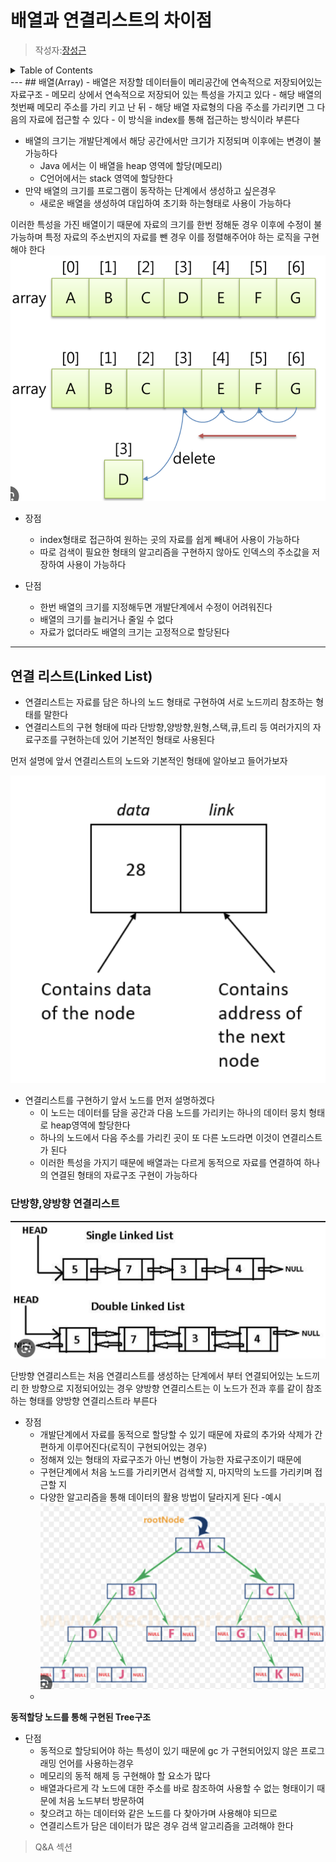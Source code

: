 # 배열과 연결리스트의 차이점
> 작성자:[장성근](https://github.com/heoap9)

<details>
<summary>Table of Contents</summary>

- [배열](#배열)
- [연결리스트](#연결리스트)

</details>
---
## <a id="배열">배열(Array)</a>
- 배열은 저장할 데이터들이 메리공간에 연속적으로 저장되어있는 자료구조
- 메모리 상에서 연속적으로 저장되어 있는 특성을 가지고 있다
   - 해당 배열의 첫번째 메모리 주소를 가리 키고 난 뒤
   - 해당 배열 자료형의 다음 주소를 가리키면 그 다음의 자료에 접근할 수 있다
   - 이 방식을 index를 통해 접근하는 방식이라 부른다


- 배열의 크기는 개발단계에서 해당 공간에서만 크기가 지정되며 이후에는 변경이 불가능하다
   - Java 에서는 이 배열을 heap 영역에 할당(메모리)
   - C언어에서는 stack 영역에 할당한다
- 만약 배열의 크기를 프로그램이 동작하는 단계에서 생성하고 싶은경우
  - 새로운 배열을 생성하여 대입하여 초기화 하는형태로 사용이 가능하다

이러한 특성을 가진 배열이기 때문에
자료의 크기를 한번 정해둔 경우 이후에 수정이 불가능하며
특정 자료의 주소번지의 자료를 뺀 경우 이를 정렬해주어야 하는 로직을 구현해야 한다
![ArrayListExample.png](mdimageresource%2FArrayListExample.png)
- 장점
   - index형태로 접근하여 원하는 곳의 자료를 쉽게 빼내어 사용이 가능하다
   - 따로 검색이 필요한 형태의 알고리즘을 구현하지 않아도 인덱스의 주소값을 저장하여 사용이 가능하다

- 단점
   - 한번 배열의 크기를 지정해두면 개발단계에서 수정이 어려워진다
   - 배열의 크기를 늘리거나 줄일 수 없다
   - 자료가 없더라도 배열의 크기는 고정적으로 할당된다


----
## <a id="연결리스트">연결 리스트(Linked List)</a>
- 연결리스트는 자료를 담은 하나의 노드 형태로 구현하여 서로 노드끼리 참조하는 형태를 말한다
- 연결리스트의 구현 형태에 따라 단방향,양방향,원형,스택,큐,트리 등 여러가지의 자료구조를 구현하는데 있어 기본적인 형태로 사용된다

먼저 설명에 앞서 연결리스트의 노드와 기본적인 형태에 알아보고 들어가보자

![LikedListNode.png](mdimageresource%2FLikedListNode.png)

- 연결리스트를 구현하기 앞서 노드를 먼저 설명하겠다
   - 이 노드는 데이터를 담을 공간과 다음 노드를 가리키는 하나의 데이터 뭉치 형태로 heap영역에 할당한다
   - 하나의 노드에서 다음 주소를 가리킨 곳이 또 다른 노드라면 이것이 연결리스트가 된다
   - 이러한 특성을 가지기 때문에 배열과는 다르게 동적으로 자료를 연결하여 하나의 연결된 형태의 자료구조 구현이 가능하다



### 단방향,양방향 연결리스트
![LikedList.png](mdimageresource%2FLikedList.png)

단방향 연결리스트는 처음 연결리스트를 생성하는 단계에서 부터 연결되어있는 노드끼리 한 방향으로 지정되어있는 경우
양방향 연결리스트는 이 노드가 전과 후를 같이 참조하는 형태를 양방향 연결리스트라 부른다


- 장점
    - 개발단계에서 자료를 동적으로 할당할 수 있기 때문에 자료의 추가와 삭제가 간편하게 이루어진다(로직이 구현되어있는 경우)
    - 정해져 있는 형태의 자료구조가 아닌 변형이 가능한 자료구조이기 때문에
    - 구현단계에서 처음 노드를 가리키면서 검색할 지, 마지막의 노드를 가리키며 접근할 지
    - 다양한 알고리즘을 통해 데이터의 활용 방법이 달라지게 된다
-예시 ![Tree.png](mdimageresource%2FTree.png)
    -
**동적할당 노드를 통해 구현된 Tree구조**

- 단점
    - 동적으로 할당되어야 하는 특성이 있기 때문에 gc 가 구현되어있지 않은 프로그래밍 언어를 사용하는경우
    - 메모리의 동적 해제 등 구현해야 할 요소가 많다
    - 배열과다르게 각 노드에 대한 주소를 바로 참조하여 사용할 수 없는 형태이기 때문에 처음 노드부터 방문하여
    - 찾으려고 하는 데이터와 같은 노드를 다 찾아가며 사용해야 되므로
    - 연결리스트가 담은 데이터가 많은 경우 검색 알고리즘을 고려해야 한다

> Q&A 섹션